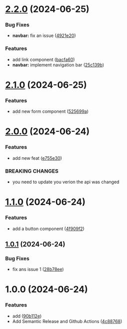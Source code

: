 # [2.2.0](https://github.com/Abderazak-Amiar/semantic-release-demo/compare/v2.1.0...v2.2.0) (2024-06-25)


### Bug Fixes

* **navbar:** fix an issue ([4921e20](https://github.com/Abderazak-Amiar/semantic-release-demo/commit/4921e208103ec988c5d5973997d53bb9b7dc26b9))


### Features

* add link component ([bacfa60](https://github.com/Abderazak-Amiar/semantic-release-demo/commit/bacfa60a6e3dc271b551f4407afb4fa4fce2b37b))
* **navbar:** implement navigation bar ([25c139b](https://github.com/Abderazak-Amiar/semantic-release-demo/commit/25c139bc152817b525856f5950bd46955577c067))

# [2.1.0](https://github.com/Abderazak-Amiar/semantic-release-demo/compare/v2.0.0...v2.1.0) (2024-06-25)


### Features

* add new form component ([525699a](https://github.com/Abderazak-Amiar/semantic-release-demo/commit/525699ac1e6122d1452c2c0d938b0df0791db39a))

# [2.0.0](https://github.com/Abderazak-Amiar/semantic-release-demo/compare/v1.1.0...v2.0.0) (2024-06-24)


### Features

* add new feat ([e755e30](https://github.com/Abderazak-Amiar/semantic-release-demo/commit/e755e30bc056c9460d7c09c3485a08ca286df775))


### BREAKING CHANGES

* you need to update you verion the api was changed

# [1.1.0](https://github.com/Abderazak-Amiar/semantic-release-demo/compare/v1.0.1...v1.1.0) (2024-06-24)


### Features

* add a button component ([4f909f2](https://github.com/Abderazak-Amiar/semantic-release-demo/commit/4f909f26d207b371210e5a090beb26a7db17f290))

## [1.0.1](https://github.com/Abderazak-Amiar/semantic-release-demo/compare/v1.0.0...v1.0.1) (2024-06-24)


### Bug Fixes

* fix ans issue 1 ([28b78ee](https://github.com/Abderazak-Amiar/semantic-release-demo/commit/28b78ee3d29798e398e4b46511e13af22d0f8492))

# 1.0.0 (2024-06-24)


### Features

* add ([90b112e](https://github.com/Abderazak-Amiar/semantic-release-demo/commit/90b112e1174039130263dc5fb7b0b45f6b692d60))
* Add Semantic Release and Github Actions ([4c88768](https://github.com/Abderazak-Amiar/semantic-release-demo/commit/4c887689ef3f4823a192283976d7ed2c10a2291d))
